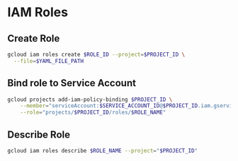 # IAM Roles

## Create Role

```bash
gcloud iam roles create $ROLE_ID --project=$PROJECT_ID \
  --file=$YAML_FILE_PATH
```

## Bind role to Service Account

```bash
gcloud projects add-iam-policy-binding $PROJECT_ID \
    --member="serviceAccount:$SERVICE_ACCOUNT_ID@$PROJECT_ID.iam.gserviceaccount.com" \
    --role="projects/$PROJECT_ID/roles/$ROLE_NAME"
```

## Describe Role

```bash
gcloud iam roles describe $ROLE_NAME --project="$PROJECT_ID"
```
